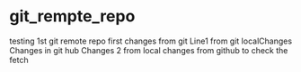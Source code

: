 # git_rempte_repo
testing 1st git remote repo
first changes from git
Line1 from git localChanges  
Changes in git hub
Changes 2 from local
changes from github to check the fetch

